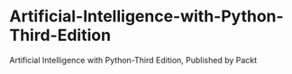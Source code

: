 # Artificial-Intelligence-with-Python-Third-Edition
Artificial Intelligence with Python-Third Edition, Published by Packt
